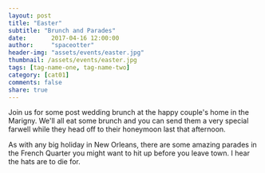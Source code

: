 ```yaml
---
layout: post
title: "Easter"
subtitle: "Brunch and Parades"
date:       2017-04-16 12:00:00
author:     "spaceotter"
header-img: "assets/events/easter.jpg"
thumbnail: /assets/events/easter.jpg
tags: [tag-name-one, tag-name-two]
category: [cat01]
comments: false
share: true
---
```


Join us for some post wedding brunch at the happy couple's home in the Marigny. We'll all eat some brunch and you can send them a very special farwell while they head off to their honeymoon last that afternoon.

As with any big holiday in New Orleans, there are some amazing parades in the French Quarter you might want to hit up before you leave town. I hear the hats are to die for.